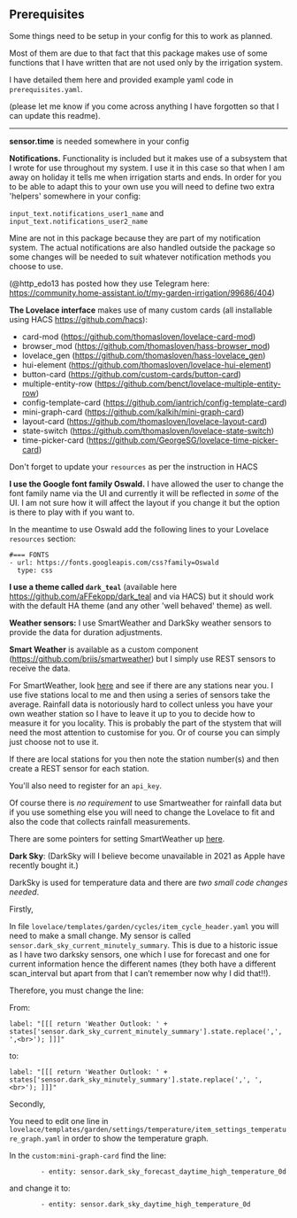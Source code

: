 <h2>Prerequisites</h2>

Some things need to be setup in your config for this to work as planned.

Most of them are due to that fact that this package makes use of some functions that I have written that are not used only by the irrigation system.

I have detailed them here and provided example yaml code in `prerequisites.yaml`.

(please let me know if you come across anything I have forgotten so that I can update this readme).

----

__sensor.time__ is needed somewhere in your config

__Notifications.__ Functionality is included but it makes use of a subsystem that I wrote for use throughout my system. 
I use it in this case so that when I am away on holiday it tells me when irrigation starts and ends.
In order for you to be able to adapt this to your own use you will need to define two extra 'helpers' somewhere in your config:

`input_text.notifications_user1_name` and `input_text.notifications_user2_name`

Mine are not in this package because they are part of my notification system.
The actual notifications are also handled outside the package so some changes will be needed to suit whatever notification methods you choose to use.

(@http_edo13 has posted how they use Telegram here: https://community.home-assistant.io/t/my-garden-irrigation/99686/404)

__The Lovelace interface__ makes use of many custom cards (all installable using HACS https://github.com/hacs):


- card-mod (https://github.com/thomasloven/lovelace-card-mod)
- browser_mod (https://github.com/thomasloven/hass-browser_mod)
- lovelace_gen (https://github.com/thomasloven/hass-lovelace_gen)
- hui-element (https://github.com/thomasloven/lovelace-hui-element)
- button-card (https://github.com/custom-cards/button-card)
- multiple-entity-row (https://github.com/benct/lovelace-multiple-entity-row)
- config-template-card (https://github.com/iantrich/config-template-card)
- mini-graph-card (https://github.com/kalkih/mini-graph-card)
- layout-card (https://github.com/thomasloven/lovelace-layout-card)
- state-switch (https://github.com/thomasloven/lovelace-state-switch)
- time-picker-card (https://github.com/GeorgeSG/lovelace-time-picker-card)

Don't forget to update your `resources` as per the instruction in HACS


__I use the Google font family Oswald.__ I have allowed the user to change the font family name via the UI and currently it will be reflected in *some* of the UI. I am not sure how it will affect the layout if you change it but the option is there to play with if you want to.

In the meantime to use Oswald add the following lines to your Lovelace `resources` section:

```
#=== FONTS
- url: https://fonts.googleapis.com/css?family=Oswald
  type: css
```

__I use a theme called `dark_teal`__ (available here https://github.com/aFFekopp/dark_teal and via HACS) but it should work with the default HA theme (and any other 'well behaved' theme) as well.


__Weather sensors:__ I use SmartWeather and DarkSky weather sensors to provide the data for duration adjustments.

__Smart Weather__ is available as a custom component (https://github.com/briis/smartweather) but I simply use REST sensors to receive the data.


For SmartWeather, look [here](https://smartweather.weatherflow.com/map) and see if there are any stations near you. I use five stations local to me and then using a series of sensors take the average. Rainfall data is notoriously hard to collect unless you have your own weather station so I have to leave it up to you to decide how to measure it for you locality. This is probably the part of the stystem  that will need the most attention to customise for you. Or of course you can simply just choose not to use it.

If there are local stations for you then note the station number(s) and then create a REST sensor for each station.

You'll also need to register for an `api_key`.

Of course there is *no requirement* to use Smartweather for rainfall data but if you use something else you will need to change the Lovelace to fit and also the code that collects rainfall measurements.

There are some pointers for setting SmartWeather up [here](https://github.com/kloggy/HA-Irrigation-Version2/blob/master/smartweather_example.md).

__Dark Sky__: (DarkSky will I believe become unavailable in 2021 as Apple have recently bought it.)

DarkSky is used for temperature data and there are *two small code changes needed*.

Firstly,

In file `lovelace/templates/garden/cycles/item_cycle_header.yaml` you will need to make a small change.
My sensor is called `sensor.dark_sky_current_minutely_summary`. This is due to a historic issue as I have two darksky sensors,
one which I use for forecast and one for current information hence the different names
(they both have a different scan_interval but apart from that I can’t remember now why I did that!!).

Therefore, you must change the line:

From:

`label: "[[[ return 'Weather Outlook: ' + states['sensor.dark_sky_current_minutely_summary'].state.replace(',', ',<br>'); ]]]"`

to:

`label: "[[[ return 'Weather Outlook: ' + states['sensor.dark_sky_minutely_summary'].state.replace(',', ',<br>'); ]]]"`

Secondly,

You need to edit one line in `lovelace/templates/garden/settings/temperature/item_settings_temperature_graph.yaml` in order to show the temperature graph. 

In the `custom:mini-graph-card` find the line:

`        - entity: sensor.dark_sky_forecast_daytime_high_temperature_0d`

and change it to:

`        - entity: sensor.dark_sky_daytime_high_temperature_0d`

